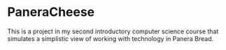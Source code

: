 # PaneraCheese

This is a project in my second introductory computer science course that simulates a simplistic view of working with technology in Panera Bread.
